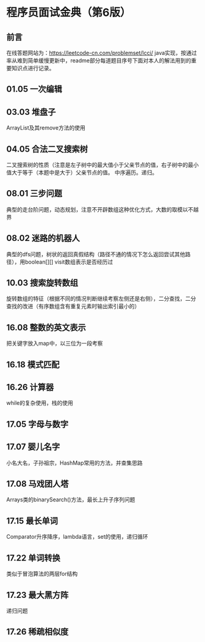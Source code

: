 程序员面试金典（第6版）
===
前言
---
在线答题网站为：https://leetcode-cn.com/problemset/lcci/
java实现，按通过率从难到简单缓慢更新中，readme部分每道题目序号下面对本人的解法用到的重要知识点进行记录。

01.05 一次编辑
---


03.03 堆盘子
---
ArrayList及其remove方法的使用

04.05 合法二叉搜索树
---
二叉搜索树的性质（注意是左子树中的最大值小于父亲节点的值，右子树中的最小值大于等于（本题中是大于）父亲节点的值。
中序遍历。递归。

08.01 三步问题
---
典型的走台阶问题，动态规划，注意不开辟数组这种优化方式，大数的取模以不越界

08.02 迷路的机器人
---
典型的dfs问题，树状的返回真假结构（路径不通的情况下怎么返回尝试其他路径），用boolean[][] visit数组表示是否经历过

10.03 搜索旋转数组
---
旋转数组的特征（根据不同的情况判断继续考察左侧还是右侧），二分查找，二分查找的改进（有序数组含有重复元素时输出索引最小的）

16.08 整数的英文表示
---
把关键字放入map中，以三位为一段考察

16.18 模式匹配
---

16.26 计算器
---
while的复杂使用，栈的使用

17.05 字母与数字
---
17.07 婴儿名字
---
小名大名，子孙祖宗，HashMap常用的方法，并查集思路

17.08 马戏团人塔
---
Arrays类的binarySearch()方法，最长上升子序列问题

17.15 最长单词
---
Comparator升序降序，lambda语言，set的使用，递归循环

17.22 单词转换
---
类似于冒泡算法的两层for结构

17.23 最大黑方阵
---
递归问题

17.26 稀疏相似度
---
